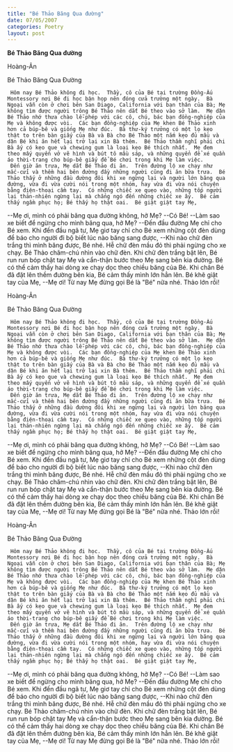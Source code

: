 ```yaml
---
title: "Bé Thảo Băng Qua đường"
date: 07/05/2007
categories: Poetry
layout: post
---
```


**Bé Thảo Băng Qua đường**

Hoàng-Ân

Bé Thảo Băng Qua Đường

     Hôm nay Bé Thảo không đi học.  Thầy, cô của Bé tại trường Đồng-Ấu Montessory nơi Bé đi học bận họp nên đóng cửa trường một ngày.  Bà Ngoại vẫn còn ở chơi bên San Diago, California với bạn thân của Bà; Mẹ không tìm được người trông Bé Thảo nên dắt Bé theo vào sở làm.  Mẹ dặn Bé Thảo nhớ thưa chào lễ-phép với các cô, chú, bác bạn đồng-nghiệp của Mẹ và không được vòi.  Các bạn đồng-nghiệp của Mẹ khen Bé Thảo xinh hơn cả búp-bê và giống Mẹ như đúc.  Bà thư-ký trưởng có một lọ kẹo thật to trên bàn giấy của Bà và Bà cho Bé Thảo một nắm kẹo đủ mầu và dặn Bé khi ăn hết lại trở lại xin Bà thêm.  Bé Thảo thầm nghĩ phải chi Bà ấy có kẹo que và chewing gum là loại kẹo Bé thích nhất.  Mẹ đem theo mấy quyển vở vẽ hình và bút tô mầu sáp, và những quyển để xé quần áo thời-trang cho búp-bê giấy để Bé chơi trong khi Mẹ làm việc.
     Đến giờ ăn trưa, Mẹ dắt Bé Thảo đi ăn.  Trên đường lộ xe chạy như mắc-cửi và thềm hai bên đường đầy những người cũng đi ăn bữa trưa.  Bé Thảo thấy ở những đầu đường đôi khi xe ngừng lại và người lớn băng qua đường, vừa đi vừa cười nói trong một nhóm, hay vừa đi vừa nói chuyện bằng điện-thoại cầm tay.  Có những chiếc xe quẹo vào, những tốp người lại thản-nhiên ngừng lại mà chẳng ngó đến những chiếc xe ấy.  Bé cảm thấy ngầm phục họ; Bé thấy họ thật oai.  Bé giật giật tay Mẹ,
--Mẹ ơi, mình có phải băng qua đường không, hở Mẹ?
--Có Bé!
--Làm sao xe biết để ngừng cho mình băng qua, hở Mẹ?
--Đến đầu đường Mẹ chỉ cho Bé xem.
     Khi đến đầu ngã tư, Mẹ giơ tay chỉ cho Bé xem những cột đèn dùng để báo cho người đi bộ biết lúc nào băng sang được,
--Khi nào chữ đèn trắng thì mình băng được, Bé nhé.  Hễ chữ đèn mầu đỏ thì phải ngừng cho xe chạy.
     Bé Thảo chăm-chú nhìn vào chữ đèn.  Khi chữ đèn trắng bật lên, Bé run run bóp chặt tay Mẹ và cẩn-thận bước theo Mẹ sang bên kia đường.  Bé có thể cảm thấy hai dòng xe chạy dọc theo chiều băng của Bé.  Khi chân Bé đã đặt lên thềm đường bên kia, Bé cảm thấy mình lớn hẳn lên.  Bé khẽ giật tay của Mẹ,
--Mẹ ơi!  Từ nay Mẹ đừng gọi Bé là "Bé" nữa nhé.  Thảo lớn rồi!

Hoàng-Ân

Bé Thảo Băng Qua Đường

     Hôm nay Bé Thảo không đi học.  Thầy, cô của Bé tại trường Đồng-Ấu Montessory nơi Bé đi học bận họp nên đóng cửa trường một ngày.  Bà Ngoại vẫn còn ở chơi bên San Diago, California với bạn thân của Bà; Mẹ không tìm được người trông Bé Thảo nên dắt Bé theo vào sở làm.  Mẹ dặn Bé Thảo nhớ thưa chào lễ-phép với các cô, chú, bác bạn đồng-nghiệp của Mẹ và không được vòi.  Các bạn đồng-nghiệp của Mẹ khen Bé Thảo xinh hơn cả búp-bê và giống Mẹ như đúc.  Bà thư-ký trưởng có một lọ kẹo thật to trên bàn giấy của Bà và Bà cho Bé Thảo một nắm kẹo đủ mầu và dặn Bé khi ăn hết lại trở lại xin Bà thêm.  Bé Thảo thầm nghĩ phải chi Bà ấy có kẹo que và chewing gum là loại kẹo Bé thích nhất.  Mẹ đem theo mấy quyển vở vẽ hình và bút tô mầu sáp, và những quyển để xé quần áo thời-trang cho búp-bê giấy để Bé chơi trong khi Mẹ làm việc.
     Đến giờ ăn trưa, Mẹ dắt Bé Thảo đi ăn.  Trên đường lộ xe chạy như mắc-cửi và thềm hai bên đường đầy những người cũng đi ăn bữa trưa.  Bé Thảo thấy ở những đầu đường đôi khi xe ngừng lại và người lớn băng qua đường, vừa đi vừa cười nói trong một nhóm, hay vừa đi vừa nói chuyện bằng điện-thoại cầm tay.  Có những chiếc xe quẹo vào, những tốp người lại thản-nhiên ngừng lại mà chẳng ngó đến những chiếc xe ấy.  Bé cảm thấy ngầm phục họ; Bé thấy họ thật oai.  Bé giật giật tay Mẹ,
--Mẹ ơi, mình có phải băng qua đường không, hở Mẹ?
--Có Bé!
--Làm sao xe biết để ngừng cho mình băng qua, hở Mẹ?
--Đến đầu đường Mẹ chỉ cho Bé xem.
     Khi đến đầu ngã tư, Mẹ giơ tay chỉ cho Bé xem những cột đèn dùng để báo cho người đi bộ biết lúc nào băng sang được,
--Khi nào chữ đèn trắng thì mình băng được, Bé nhé.  Hễ chữ đèn mầu đỏ thì phải ngừng cho xe chạy.
     Bé Thảo chăm-chú nhìn vào chữ đèn.  Khi chữ đèn trắng bật lên, Bé run run bóp chặt tay Mẹ và cẩn-thận bước theo Mẹ sang bên kia đường.  Bé có thể cảm thấy hai dòng xe chạy dọc theo chiều băng của Bé.  Khi chân Bé đã đặt lên thềm đường bên kia, Bé cảm thấy mình lớn hẳn lên.  Bé khẽ giật tay của Mẹ,
--Mẹ ơi!  Từ nay Mẹ đừng gọi Bé là "Bé" nữa nhé.  Thảo lớn rồi!

Hoàng-Ân

Bé Thảo Băng Qua Đường

     Hôm nay Bé Thảo không đi học.  Thầy, cô của Bé tại trường Đồng-Ấu Montessory nơi Bé đi học bận họp nên đóng cửa trường một ngày.  Bà Ngoại vẫn còn ở chơi bên San Diago, California với bạn thân của Bà; Mẹ không tìm được người trông Bé Thảo nên dắt Bé theo vào sở làm.  Mẹ dặn Bé Thảo nhớ thưa chào lễ-phép với các cô, chú, bác bạn đồng-nghiệp của Mẹ và không được vòi.  Các bạn đồng-nghiệp của Mẹ khen Bé Thảo xinh hơn cả búp-bê và giống Mẹ như đúc.  Bà thư-ký trưởng có một lọ kẹo thật to trên bàn giấy của Bà và Bà cho Bé Thảo một nắm kẹo đủ mầu và dặn Bé khi ăn hết lại trở lại xin Bà thêm.  Bé Thảo thầm nghĩ phải chi Bà ấy có kẹo que và chewing gum là loại kẹo Bé thích nhất.  Mẹ đem theo mấy quyển vở vẽ hình và bút tô mầu sáp, và những quyển để xé quần áo thời-trang cho búp-bê giấy để Bé chơi trong khi Mẹ làm việc.
     Đến giờ ăn trưa, Mẹ dắt Bé Thảo đi ăn.  Trên đường lộ xe chạy như mắc-cửi và thềm hai bên đường đầy những người cũng đi ăn bữa trưa.  Bé Thảo thấy ở những đầu đường đôi khi xe ngừng lại và người lớn băng qua đường, vừa đi vừa cười nói trong một nhóm, hay vừa đi vừa nói chuyện bằng điện-thoại cầm tay.  Có những chiếc xe quẹo vào, những tốp người lại thản-nhiên ngừng lại mà chẳng ngó đến những chiếc xe ấy.  Bé cảm thấy ngầm phục họ; Bé thấy họ thật oai.  Bé giật giật tay Mẹ,
--Mẹ ơi, mình có phải băng qua đường không, hở Mẹ?
--Có Bé!
--Làm sao xe biết để ngừng cho mình băng qua, hở Mẹ?
--Đến đầu đường Mẹ chỉ cho Bé xem.
     Khi đến đầu ngã tư, Mẹ giơ tay chỉ cho Bé xem những cột đèn dùng để báo cho người đi bộ biết lúc nào băng sang được,
--Khi nào chữ đèn trắng thì mình băng được, Bé nhé.  Hễ chữ đèn mầu đỏ thì phải ngừng cho xe chạy.
     Bé Thảo chăm-chú nhìn vào chữ đèn.  Khi chữ đèn trắng bật lên, Bé run run bóp chặt tay Mẹ và cẩn-thận bước theo Mẹ sang bên kia đường.  Bé có thể cảm thấy hai dòng xe chạy dọc theo chiều băng của Bé.  Khi chân Bé đã đặt lên thềm đường bên kia, Bé cảm thấy mình lớn hẳn lên.  Bé khẽ giật tay của Mẹ,
--Mẹ ơi!  Từ nay Mẹ đừng gọi Bé là "Bé" nữa nhé.  Thảo lớn rồi!
